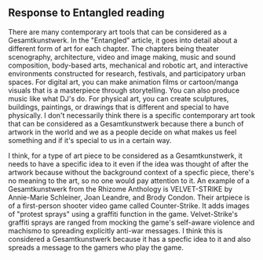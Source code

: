   ## Response to Entangled reading
  
  There are many contemporary art tools that can be considered as a Gesamtkunstwerk. In the "Entangled" article, it goes into detail about a different form of art for each chapter.
  The chapters being theater scenography, architecture, video and image making, music and sound composition, body-based arts, mechanical and robotic art, and interactive environments constructed for research, festivals, and participatory urban spaces.
  For digital art, you can make animation films or cartoon/manga visuals that is a masterpiece through storytelling. You can also produce music like what DJ's do.
  For physical art, you can create sculptures, buildings, paintings, or drawings that is different and special to have physically. I don't necessarily think there is a specific 
  contemporary art took that can be considered as a Gesamtkunstwerk because there a bunch of artwork in the world and we as a people decide on what makes us feel something
  and if it's special to us in a certain way.
  
   I think, for a type of art piece to be considered as a Gesamtkunstwerk, it needs to have a specific idea to it even if the idea was thought of after the artwork because without the background context of a specfic piece, there's no
  meaning to the art, so no one would pay attention to it. An example of a Gesamtkunstwerk from the Rhizome Anthology is VELVET-STRIKE by Annie-Marie Schleiner, Joan Leandre, and Brody Condon. Their artpiece is of a first-person shooter video game called Counter-Strike.
  It adds images of "protest sprays" using a graffiti function in the game. 
  Velvet-Strike's graffiti sprays are ranged from mocking the game's self-aware violence and machismo to spreading explicitly anti-war messages.
  I think this is considered a Gesamtkunstwerk because it has a specfic idea to it and also spreads a message to the gamers who play the game. 
